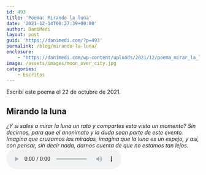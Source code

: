```yaml
---
id: 493
title: 'Poema: Mirando la luna'
date: '2021-12-14T00:27:39+00:00'
author: DaniMedi
layout: post
guid: 'https://danimedi.com/?p=493'
permalink: /blog/mirando-la-luna/
enclosure:
    - "https://danimedi.com/wp-content/uploads/2021/12/poema_mirar_la_luna_un_rato.mp3\n407429\naudio/mpeg\n"
image: /assets/images/moon_over_city.jpg
categories:
    - Escritos
---
```


Escribí este poema el 22 de octubre de 2021.

## Mirando la luna

<em>
¿Y si sales a mirar la luna un rato  
y compartes esta vista un momento?  
Sin decirnos, para que el anonimato  
y la duda sean parte de este evento.  
<br>
Imagina que cruzamos las miradas,  
imagina que la luna es un espejo,  
y así, con pensar, sin decir nada,  
darnos cuenta de que no estamos tan lejos.  
</em>
<br>

<audio controls>
  <source src="/assets/audios/poema_mirar_la_luna_un_rato.mp3" type="audio/mpeg">
</audio>
